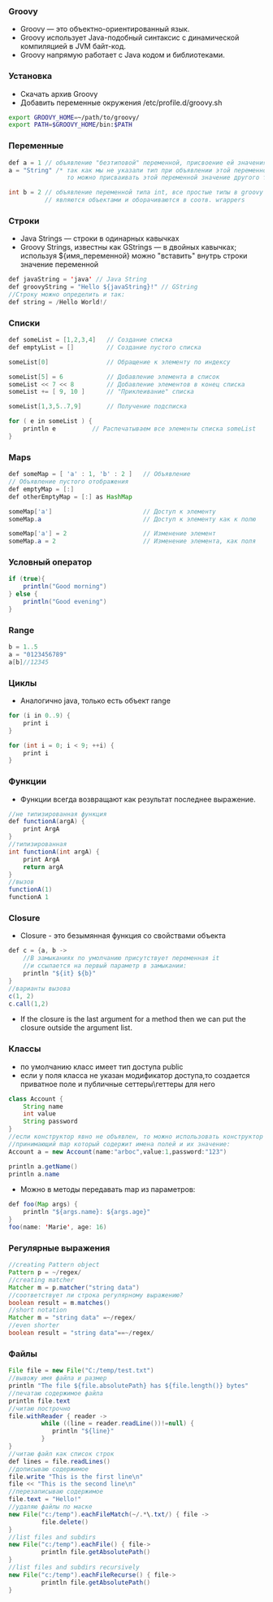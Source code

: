 ### Groovy

* Groovy — это объектно-ориентированный язык.
* Groovy использует Java-подобный синтаксис
с динамической компиляцией в JVM байт-код.
* Groovy напрямую работает с Java кодом и библиотеками.

### Установка
* Скачать архив Groovy
* Добавить переменные окружения /etc/profile.d/groovy.sh
```bash
export GROOVY_HOME=~/path/to/groovy/
export PATH=$GROOVY_HOME/bin:$PATH
```

### Переменные

```java
def a = 1 // объявление "безтиповой" переменной, присвоение ей значения типа int
a = "String" /* так как мы не указали тип при объявлении этой переменной,
                то можно присваивать этой переменной значение другого типа */

int b = 2 // объявление переменной типа int, все простые типы в groovy
          // являются объектами и оборачиваются в соотв. wrappers
```

### Строки
* Java Strings — строки в одинарных кавычках
* Groovy Strings, известны как GStrings — в двойных кавычках; используя
${имя_переменной} можно "вставить" внутрь строки значение переменной
```Java
def javaString = 'java' // Java String
def groovyString = "Hello ${javaString}!" // GString
//Строку можно определить и так:
def string = /Hello World!/
```

### Списки

```java
def someList = [1,2,3,4]   // Создание списка
def emptyList = []         // Создание пустого списка

someList[0]                // Обращение к элементу по индексу

someList[5] = 6            // Добавление элемента в список
someList << 7 << 8         // Добавление элементов в конец списка
someList += [ 9, 10 ]      // "Приклеивание" списка

someList[1,3,5..7,9]       // Получение подсписка

for ( e in someList ) {
	println e          // Распечатываем все элементы списка someList
}
```

### Maps

```java
def someMap = [ 'a' : 1, 'b' : 2 ]   // Объявление
// Объявление пустого отображения
def emptyMap = [:]                   
def otherEmptyMap = [:] as HashMap

someMap['a']                         // Доступ к элементу
someMap.a                            // Доступ к элементу как к полю

someMap['a'] = 2                     // Изменение элемент
someMap.a = 2                        // Изменение элемента, как поля
```

### Условный оператор

```java
if (true){
	println("Good morning")
} else {
	println("Good evening")
}
```

### Range

```java
b = 1..5
a = "0123456789"
a[b]//12345
```

### Циклы
* Аналогично java, только есть объект range

```java
for (i in 0..9) {
    print i
}

for (int i = 0; i < 9; ++i) {
    print i
}
```

### Функции

* Функции всегда возвращают как результат последнее выражение.

```java
//не типизированная функция
def functionA(argA) {
    print ArgA
}
//типизированная
int functionA(int argA) {
    print ArgA
    return argA
}
//вызов
functionA(1)
functionA 1
```

### Closure

* Closure - это безымянная функция со свойствами объекта
```java
def c = {a, b ->
    //В замыканиях по умолчанию присутствует переменная it
    //и ссылается на первый параметр в замыкании:
    println "${it} ${b}"
}
//варианты вызова
c(1, 2)
c.call(1,2)
```
* If the closure is the last argument for a method
then we can put the closure outside the argument list.

### Классы

* по умолчанию класс имеет тип доступа public
* если у поля класса не указан модификатор доступа,то создается приватное поле
и публичные сеттеры\геттеры для него

```java
class Account {
    String name
    int value
    String password
}
//если конструктор явно не объявлен, то можно использовать конструктор
//принимающий map который содержит имена полей и их значение:
Account a = new Account(name:"arboc",value:1,password:"123")

println a.getName()
println a.name
```

* Можно в методы передавать map из параметров:

```java
def foo(Map args) {
	println "${args.name}: ${args.age}"
}
foo(name: 'Marie', age: 16)
```

### Регулярные выражения


```java
//creating Pattern object
Pattern p = ~/regex/
//creating matcher
Matcher m = p.matcher("string data")
//соответствует ли строка регулярному выражению?
boolean result = m.matches()
//short notation
Matcher m = "string data" =~/regex/
//even shorter
boolean result = "string data"==~/regex/
```

### Файлы

```java
File file = new File("C:/temp/test.txt")
//вывожу имя файла и размер
println "The file ${file.absolutePath} has ${file.length()} bytes"
//печатаю содержимое файла
println file.text
//читаю построчно
file.withReader { reader ->
         while ((line = reader.readLine())!=null) {
            println "${line}"
         }
}
//читаю файл как список строк
def lines = file.readLines()
//дописываю содержимое
file.write "This is the first line\n"
file << "This is the second line\n"
//перезаписываю содержимое
file.text = "Hello!"
//удаляю файлы по маске
new File("c:/temp").eachFileMatch(~/.*\.txt/) { file ->
         file.delete()
}
//list files and subdirs
new File("c:/temp").eachFile() { file->
         println file.getAbsolutePath()
}
//list files and subdirs recursively
new File("c:/temp").eachFileRecurse() { file->
         println file.getAbsolutePath()
}
```
